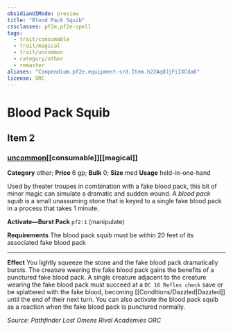 ```yaml
---
obsidianUIMode: preview
title: "Blood Pack Squib"
cssclasses: pf2e,pf2e-spell
tags:
  - trait/consumable
  - trait/magical
  - trait/uncommon
  - category/other
  - remaster
aliases: "Compendium.pf2e.equipment-srd.Item.h22AqOJjFiIXCda6"
license: ORC
---
```

# Blood Pack Squib
## Item 2
### [uncommon](uncommon "Uncommon Rarity Trait")[[consumable]][[magical]]

**Category** other; 
**Price** 6 gp; 
**Bulk** 0; **Size** med
**Usage** held-in-one-hand

Used by theater troupes in combination with a fake blood pack, this bit of minor magic can simulate a dramatic and sudden wound. A _blood pack squib_ is a small unassuming stone that is keyed to a single fake blood pack in a process that takes 1 minute.

**Activate—Burst Pack** `pf2:1` (manipulate)

**Requirements** The blood pack squib must be within 20 feet of its associated fake blood pack

* * *

**Effect** You lightly squeeze the stone and the fake blood pack dramatically bursts. The creature wearing the fake blood pack gains the benefits of a punctured fake blood pack. A single creature adjacent to the creature wearing the fake blood pack must succeed at a `DC 16 Reflex check` save or be splattered with the fake blood, becoming [[Conditions/Dazzled|Dazzled]] until the end of their next turn. You can also activate the blood pack squib as a reaction when the fake blood pack is punctured normally.

*Source: Pathfinder Lost Omens Rival Academies*
*ORC*